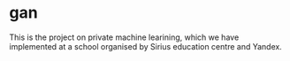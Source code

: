 # gan

This is the project on private machine learining, which we have implemented at a school organised by Sirius education centre and Yandex. 
